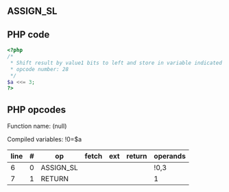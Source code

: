 ASSIGN\_SL
----------

PHP code
--------

``` php
<?php
/*
 * Shift result by value1 bits to left and store in variable indicated by result
 * opcode number: 28
 */
$a <<= 3;
?>
```

PHP opcodes
-----------

Function name: (null)

Compiled variables: !0=$a

| line | \#  | op         | fetch | ext | return | operands |
|------|-----|------------|-------|-----|--------|----------|
| 6    | 0   | ASSIGN\_SL |       |     |        | !0,3     |
| 7    | 1   | RETURN     |       |     |        | 1        |
